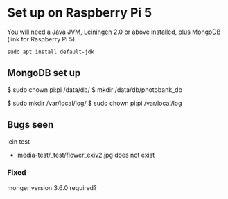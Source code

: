 # Set up on Raspberry Pi 5

You will need a Java JVM, [Leiningen][1] 2.0 or above installed, plus
[MongoDB][2] (link for Raspberry Pi 5).

```
sudo apt install default-jdk
```

[1]: https://github.com/technomancy/leiningen
[2]: https://github.com/themattman/mongodb-raspberrypi-binaries

## MongoDB set up

$ sudo chown pi:pi /data/db/
$ mkdir /data/db/photobank_db

$ sudo mkdir /var/local/log/
$ sudo chown pi:pi /var/local/log

## Bugs seen

lein test
- media-test/_test/flower_exiv2.jpg does not exist

### Fixed

monger version 3.6.0 required?

